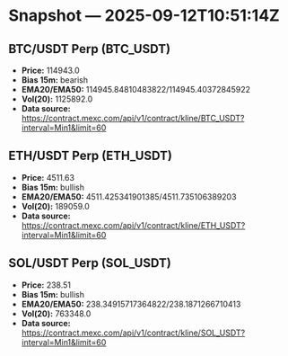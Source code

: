 # Snapshot — 2025-09-12T10:51:14Z

## BTC/USDT Perp (BTC_USDT)
- **Price:** 114943.0
- **Bias 15m:** bearish
- **EMA20/EMA50:** 114945.84810483822/114945.40372845922
- **Vol(20):** 1125892.0
- **Data source:** https://contract.mexc.com/api/v1/contract/kline/BTC_USDT?interval=Min1&limit=60

## ETH/USDT Perp (ETH_USDT)
- **Price:** 4511.63
- **Bias 15m:** bullish
- **EMA20/EMA50:** 4511.425341901385/4511.735106389203
- **Vol(20):** 189059.0
- **Data source:** https://contract.mexc.com/api/v1/contract/kline/ETH_USDT?interval=Min1&limit=60

## SOL/USDT Perp (SOL_USDT)
- **Price:** 238.51
- **Bias 15m:** bullish
- **EMA20/EMA50:** 238.34915717364822/238.1871266710413
- **Vol(20):** 763348.0
- **Data source:** https://contract.mexc.com/api/v1/contract/kline/SOL_USDT?interval=Min1&limit=60
